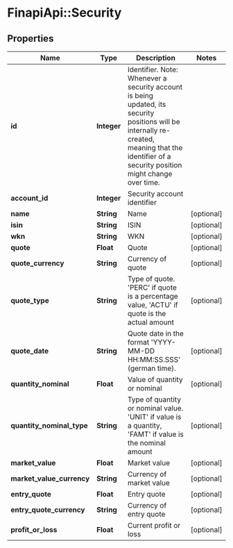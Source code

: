 # FinapiApi::Security

## Properties
Name | Type | Description | Notes
------------ | ------------- | ------------- | -------------
**id** | **Integer** | Identifier. Note: Whenever a security account is being updated, its security positions will be internally re-created, meaning that the identifier of a security position might change over time. | 
**account_id** | **Integer** | Security account identifier | 
**name** | **String** | Name | [optional] 
**isin** | **String** | ISIN | [optional] 
**wkn** | **String** | WKN | [optional] 
**quote** | **Float** | Quote | [optional] 
**quote_currency** | **String** | Currency of quote | [optional] 
**quote_type** | **String** | Type of quote. &#39;PERC&#39; if quote is a percentage value, &#39;ACTU&#39; if quote is the actual amount | [optional] 
**quote_date** | **String** | Quote date in the format &#39;YYYY-MM-DD HH:MM:SS.SSS&#39; (german time). | [optional] 
**quantity_nominal** | **Float** | Value of quantity or nominal | [optional] 
**quantity_nominal_type** | **String** | Type of quantity or nominal value. &#39;UNIT&#39; if value is a quantity, &#39;FAMT&#39; if value is the nominal amount | [optional] 
**market_value** | **Float** | Market value | [optional] 
**market_value_currency** | **String** | Currency of market value | [optional] 
**entry_quote** | **Float** | Entry quote | [optional] 
**entry_quote_currency** | **String** | Currency of entry quote | [optional] 
**profit_or_loss** | **Float** | Current profit or loss | [optional] 


